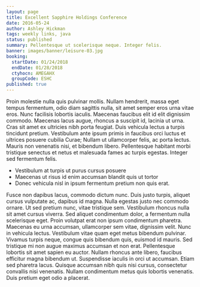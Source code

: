```yaml
---
layout: page
title: Excellent Sapphire Holdings Conference
date: 2016-05-24
author: Ashley Hickman
tags: weekly links, java
status: published
summary: Pellentesque ut scelerisque neque. Integer felis.
banner: images/banner/leisure-03.jpg
booking:
  startDate: 01/24/2018
  endDate: 01/28/2018
  ctyhocn: AMEGAHX
  groupCode: ESHC
published: true
---
```

Proin molestie nulla quis pulvinar mollis. Nullam hendrerit, massa eget tempus fermentum, odio diam sagittis nulla, sit amet semper eros urna vitae eros. Nunc facilisis lobortis iaculis. Maecenas faucibus elit id elit dignissim commodo. Maecenas lacus augue, rhoncus a suscipit id, lacinia ut urna. Cras sit amet ex ultricies nibh porta feugiat. Duis vehicula lectus a turpis tincidunt pretium. Vestibulum ante ipsum primis in faucibus orci luctus et ultrices posuere cubilia Curae; Nullam ut ullamcorper felis, ac porta lectus. Mauris non venenatis nisi, et bibendum libero. Pellentesque habitant morbi tristique senectus et netus et malesuada fames ac turpis egestas. Integer sed fermentum felis.

* Vestibulum at turpis ut purus cursus posuere
* Maecenas ut risus id enim accumsan blandit quis ut tortor
* Donec vehicula nisl in ipsum fermentum pretium non quis erat.

Fusce non dapibus lacus, commodo dictum nunc. Duis justo turpis, aliquet cursus vulputate ac, dapibus id magna. Nulla egestas justo nec commodo ornare. Ut sed pretium nunc, vitae tristique sem. Vestibulum rhoncus nulla sit amet cursus viverra. Sed aliquet condimentum dolor, a fermentum nulla scelerisque eget. Proin volutpat erat non ipsum condimentum pharetra. Maecenas eu urna accumsan, ullamcorper sem vitae, dignissim velit. Nunc in vehicula lectus. Vestibulum vitae quam eget metus bibendum pulvinar.
Vivamus turpis neque, congue quis bibendum quis, euismod id mauris. Sed tristique mi non augue maximus accumsan et non erat. Pellentesque lobortis sit amet sapien eu auctor. Nullam rhoncus ante libero, faucibus efficitur magna bibendum ut. Suspendisse iaculis in orci ut accumsan. Etiam sed pharetra lacus. Quisque accumsan nibh quis nisi cursus, consectetur convallis nisi venenatis. Nullam condimentum metus quis lobortis venenatis. Duis pretium eget odio a placerat.
